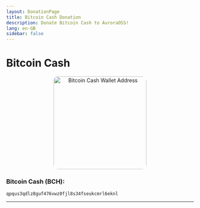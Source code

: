 ```yaml
---
layout: DonationPage
title: Bitcoin Cash Donation
description: Donate Bitcoin Cash to AuroraOSS!
lang: en-GB
sidebar: false
---
```


# Bitcoin Cash

<p align="center">
    <a href="bitcoincash:qpqus3qdlz8guf476vwz0fjl8s34fseukcmrl6eknl">
        <img src="https://www.bitcoinqrcodemaker.com/api/?style=bitcoincash&amp;address=qpqus3qdlz8guf476vwz0fjl8s34fseukcmrl6eknl" alt="Bitcoin Cash Wallet Address" height="250" width="250" style="border:none;border-radius:5%;" />
    </a>
</p>

### Bitcoin Cash (BCH):

```
qpqus3qdlz8guf476vwz0fjl8s34fseukcmrl6eknl
```

---
